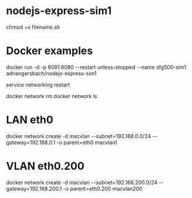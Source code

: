 # nodejs-express-sim1

chmod +x filename.sh

# Docker examples
docker run -d -p 8081:8080 --restart unless-stopped --name sfg500-sim1 adriangersbach/nodejs-express-sim1

service networking restart

docker network rm <name>
docker network ls

# LAN eth0
docker network create -d macvlan --subnet=192.168.0.0/24 --gateway=192.168.0.1 -o parent=eth0 macvlan1

# VLAN eth0.200
docker network create -d macvlan --subnet=192.168.200.0/24 --gateway=192.168.200.1 -o parent=eth0.200 macvlan200


